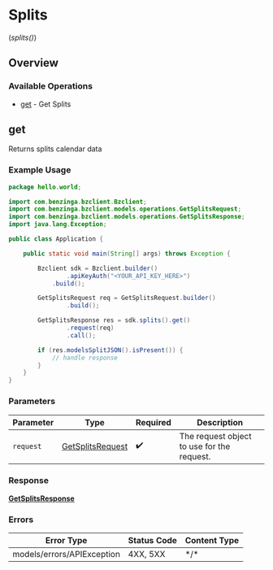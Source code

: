 # Splits
(*splits()*)

## Overview

### Available Operations

* [get](#get) - Get Splits

## get

Returns splits calendar data

### Example Usage

```java
package hello.world;

import com.benzinga.bzclient.Bzclient;
import com.benzinga.bzclient.models.operations.GetSplitsRequest;
import com.benzinga.bzclient.models.operations.GetSplitsResponse;
import java.lang.Exception;

public class Application {

    public static void main(String[] args) throws Exception {

        Bzclient sdk = Bzclient.builder()
                .apiKeyAuth("<YOUR_API_KEY_HERE>")
            .build();

        GetSplitsRequest req = GetSplitsRequest.builder()
                .build();

        GetSplitsResponse res = sdk.splits().get()
                .request(req)
                .call();

        if (res.modelsSplitJSON().isPresent()) {
            // handle response
        }
    }
}
```

### Parameters

| Parameter                                                       | Type                                                            | Required                                                        | Description                                                     |
| --------------------------------------------------------------- | --------------------------------------------------------------- | --------------------------------------------------------------- | --------------------------------------------------------------- |
| `request`                                                       | [GetSplitsRequest](../../models/operations/GetSplitsRequest.md) | :heavy_check_mark:                                              | The request object to use for the request.                      |

### Response

**[GetSplitsResponse](../../models/operations/GetSplitsResponse.md)**

### Errors

| Error Type                 | Status Code                | Content Type               |
| -------------------------- | -------------------------- | -------------------------- |
| models/errors/APIException | 4XX, 5XX                   | \*/\*                      |